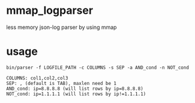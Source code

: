 # mmap_logparser
less memory json-log parser by using mmap

# usage
```
bin/parser -f LOGFILE_PATH -c COLUMNS -s SEP -a AND_cond -n NOT_cond

COLUMNS: col1,col2,col3
SEP: , (default is TAB), maxlen need be 1
AND_cond: ip=8.8.8.8 (will list rows by ip=8.8.8.8)
NOT_cond: ip=1.1.1.1 (will list rows by ip!=1.1.1.1)
```
